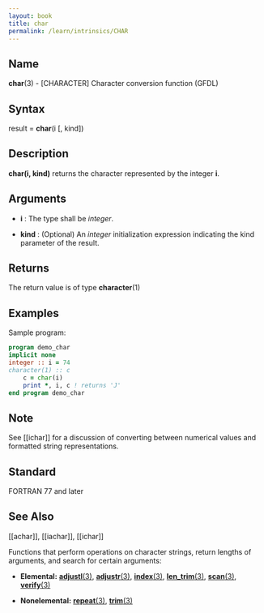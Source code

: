 ```yaml
---
layout: book
title: char
permalink: /learn/intrinsics/CHAR
---
```

## __Name__

__char__(3) - \[CHARACTER\] Character conversion function
(GFDL)

## __Syntax__

result = __char__(i \[, kind\])

## __Description__

__char(i, kind)__ returns the character represented by the integer __i__.

## __Arguments__

  - __i__
    : The type shall be _integer_.

  - __kind__
    : (Optional) An _integer_ initialization expression indicating the kind
    parameter of the result.

## __Returns__

The return value is of type __character__(1)

## __Examples__

Sample program:

```fortran
program demo_char
implicit none
integer :: i = 74
character(1) :: c
    c = char(i)
    print *, i, c ! returns 'J'
end program demo_char
```

## __Note__

See \[\[ichar\]\] for a discussion of converting between numerical
values and formatted string representations.

## __Standard__

FORTRAN 77 and later

## __See Also__

\[\[achar\]\], \[\[iachar\]\], \[\[ichar\]\]

Functions that perform operations on character strings, return lengths
of arguments, and search for certain arguments:

  - __Elemental:__
    [__adjustl__(3)](ADJUSTL), [__adjustr__(3)](ADJUSTR), [__index__(3)](INDEX), [__len\_trim__(3)](LEN_TRIM),
    [__scan__(3)](SCAN), [__verify__(3)](VERIFY)

  - __Nonelemental:__
    [__repeat__(3)](REPEAT), [__trim__(3)](TRIM)
